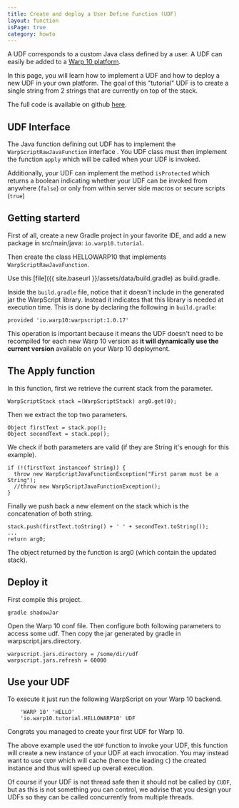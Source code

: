 ```yaml
---
title: Create and deploy a User Define Function (UDF)
layout: function
isPage: true
category: howto
---
```


A UDF corresponds to a custom Java class defined by a user. A UDF can easily be added to a [Warp 10 platform](http://www.warp10.io/).

In this page, you will learn how to implement a UDF and how to deploy a new UDF in your own platform. The goal of this "tutorial" UDF is to create a single string from 2 strings that are currently on top of the stack.

The full code is available on github [here](https://github.com/aurrelhebert/warp10-udf-tuto).

## UDF Interface

The Java function defining out UDF has to implement the `WarpScriptRawJavaFunction` interface
. 
You UDF class must then implement the function `apply` which will be called when your UDF is invoked.

Additionally, your UDF can implement the method `isProtected` which returns a boolean indicating whether your UDF can be invoked from anywhere (`false`) or only from within server side macros or secure scripts (`true`)

## Getting starterd

First of all, create a new Gradle project in your favorite IDE, and add a new package in src/main/java: `io.warp10.tutorial`.

Then create the class HELLOWARP10 that implements `WarpScriptRawJavaFunction`.

Use this [file]({{ site.baseurl }}/assets/data/build.gradle) as build.gradle. 

Inside the `build.gradle` file, notice that it doesn't include in the generated jar the WarpScript library. Instead it indicates that this library is needed at execution time. This is done by declaring the following in `build.gradle`:

```
provided 'io.warp10:warpscript:1.0.17'
```

This operation is important because it means the UDF doesn't need to be recompiled for each new Warp 10 version as **it will dynamically use the current version** available on your Warp 10 deployment.

## The Apply function

In this function, first we retrieve the current stack from the parameter.

```
WarpScriptStack stack =(WarpScriptStack) arg0.get(0);
```

Then we extract the top two parameters.

```
Object firstText = stack.pop();
Object secondText = stack.pop();
```

We check if both parameters are valid (if they are String it's enough for this example).

```
if (!(firstText instanceof String)) {
  throw new WarpScriptJavaFunctionException("First param must be a String");
  //throw new WarpScriptJavaFunctionException();
}
```

Finally we push back a new element on the stack which is the concatenation of both string.

```
stack.push(firstText.toString() + ' ' + secondText.toString());
...
return arg0;
```

The object returned by the function is arg0 (which contain the updated stack).

## Deploy it

First compile this project.

```
gradle shadowJar
```

Open the Warp 10 conf file. Then configure both following parameters to access some udf. Then copy the jar generated by gradle in warpscript.jars.directory.

```
warpscript.jars.directory = /some/dir/udf
warpscript.jars.refresh = 60000
```

## Use your UDF

To execute it just run the following WarpScript on your Warp 10 backend.

```
    'WARP 10' 'HELLO'
    'io.warp10.tutorial.HELLOWARP10' UDF
```

Congrats you managed to create your first UDF for Warp 10.

The above example used the `UDF` function to invoke your UDF, this function will create a new instance of your UDF at each invocation. You may instead want to use `CUDF` which will cache (hence the leading `C`) the created instance and thus will speed up overall execution.

Of course if your UDF is not thread safe then it should not be called by `CUDF`, but as this is not something you can control, we advise that you design your UDFs so they can be called concurrently from multiple threads.
